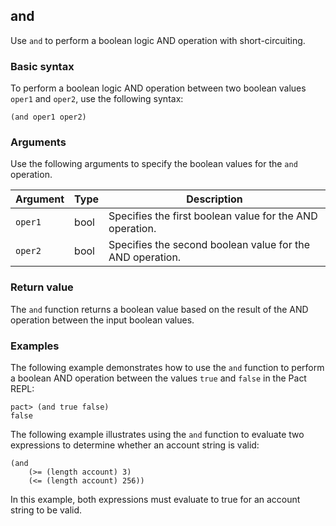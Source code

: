 ## and

Use `and` to perform a boolean logic AND operation with short-circuiting.

### Basic syntax

To perform a boolean logic AND operation between two boolean values `oper1` and `oper2`, use the following syntax:

```pact
(and oper1 oper2)
```

### Arguments

Use the following arguments to specify the boolean values for the `and` operation.

| Argument | Type | Description |
| --- | --- | --- |
| `oper1` | bool | Specifies the first boolean value for the AND operation. |
| `oper2` | bool | Specifies the second boolean value for the AND operation. |

### Return value

The `and` function returns a boolean value based on the result of the AND operation between the input boolean values.

### Examples

The following example demonstrates how to use the `and` function to perform a boolean AND operation between the values `true` and `false` in the Pact REPL:

```pact
pact> (and true false)
false
```

The following example illustrates using the `and` function to evaluate two expressions to determine whether an account string is valid:

```pact
(and
    (>= (length account) 3)
    (<= (length account) 256))
```

In this example, both expressions must evaluate to true for an account string to be valid.